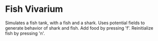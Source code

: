 Fish Vivarium
=============

Simulates a fish tank, with a fish and a shark.
Uses potential fields to generate behavior of shark and fish. Add food by pressing 'f'. Reinitialize fish by pressing 'n'.